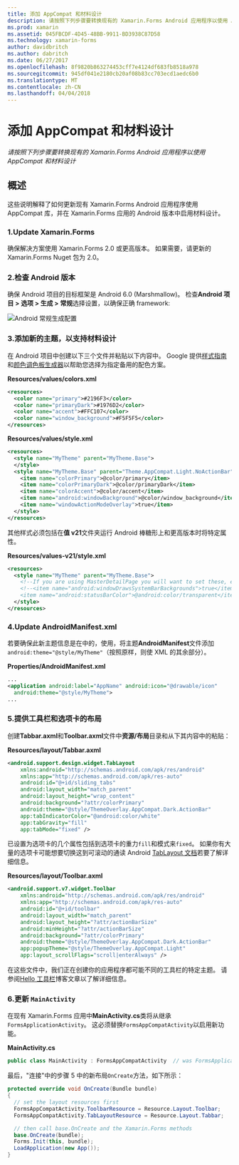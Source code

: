 ```yaml
---
title: 添加 AppCompat 和材料设计
description: 请按照下列步骤要转换现有的 Xamarin.Forms Android 应用程序以使用 AppCompat 和材料设计
ms.prod: xamarin
ms.assetid: 045FBCDF-4D45-48BB-9911-BD3938C87D58
ms.technology: xamarin-forms
author: davidbritch
ms.author: dabritch
ms.date: 06/27/2017
ms.openlocfilehash: 8f9820b863274453cff7e4124df683fb8518a978
ms.sourcegitcommit: 945df041e2180cb20af08b83cc703ecd1aedc6b0
ms.translationtype: MT
ms.contentlocale: zh-CN
ms.lasthandoff: 04/04/2018
---
```

# <a name="adding-appcompat-and-material-design"></a>添加 AppCompat 和材料设计

_请按照下列步骤要转换现有的 Xamarin.Forms Android 应用程序以使用 AppCompat 和材料设计_

<!-- source https://gist.github.com/jassmith/a3b2a543f99126782936
https://blog.xamarin.com/material-design-for-your-xamarin-forms-android-apps/ -->

## <a name="overview"></a>概述

这些说明解释了如何更新现有 Xamarin.Forms Android 应用程序使用 AppCompat 库，并在 Xamarin.Forms 应用的 Android 版本中启用材料设计。

### <a name="1-update-xamarinforms"></a>1.Update Xamarin.Forms

确保解决方案使用 Xamarin.Forms 2.0 或更高版本。 如果需要，请更新的 Xamarin.Forms Nuget 包为 2.0。

### <a name="2-check-android-version"></a>2.检查 Android 版本

确保 Android 项目的目标框架是 Android 6.0 (Marshmallow)。 检查**Android 项目 > 选项 > 生成 > 常规**选择设置，以确保正确 framework:

 ![](appcompat-images/target-android-6-sml.png "Android 常规生成配置")

### <a name="3-add-new-themes-to-support-material-design"></a>3.添加新的主题，以支持材料设计

在 Android 项目中创建以下三个文件并粘贴以下内容中。 Google 提供[样式指南](http://www.google.com/design/spec/style/color.html#color-color-palette)和[颜色调色板生成器](http://www.materialpalette.com/)以帮助您选择为指定备用的配色方案。

**Resources/values/colors.xml**

```xml
<resources>
  <color name="primary">#2196F3</color>
  <color name="primaryDark">#1976D2</color>
  <color name="accent">#FFC107</color>
  <color name="window_background">#F5F5F5</color>
</resources>
```

**Resources/values/style.xml**

```xml
<resources>
  <style name="MyTheme" parent="MyTheme.Base">
  </style>
  <style name="MyTheme.Base" parent="Theme.AppCompat.Light.NoActionBar">
    <item name="colorPrimary">@color/primary</item>
    <item name="colorPrimaryDark">@color/primaryDark</item>
    <item name="colorAccent">@color/accent</item>
    <item name="android:windowBackground">@color/window_background</item>
    <item name="windowActionModeOverlay">true</item>
  </style>
</resources>
```

其他样式必须包括在**值 v21**文件夹运行 Android 棒糖形上和更高版本时将特定属性。

**Resources/values-v21/style.xml**

```xml
<resources>
  <style name="MyTheme" parent="MyTheme.Base">
    <!--If you are using MasterDetailPage you will want to set these, else you can leave them out-->
    <!--<item name="android:windowDrawsSystemBarBackgrounds">true</item>
    <item name="android:statusBarColor">@android:color/transparent</item>-->
  </style>
</resources>
```

### <a name="4-update-androidmanifestxml"></a>4.Update AndroidManifest.xml

若要确保此新主题信息是在中的，使用，将主题**AndroidManifest**文件添加`android:theme="@style/MyTheme"`（按照原样，则使 XML 的其余部分）。

**Properties/AndroidManifest.xml**

```xml
...
<application android:label="AppName" android:icon="@drawable/icon"
  android:theme="@style/MyTheme">
...
```

### <a name="5-provide-toolbar-and-tab-layouts"></a>5.提供工具栏和选项卡的布局

创建**Tabbar.axml**和**Toolbar.axml**文件中**资源/布局**目录和从下其内容中的粘贴：

**Resources/layout/Tabbar.axml**

```xml
<android.support.design.widget.TabLayout
    xmlns:android="http://schemas.android.com/apk/res/android"
    xmlns:app="http://schemas.android.com/apk/res-auto"
    android:id="@+id/sliding_tabs"
    android:layout_width="match_parent"
    android:layout_height="wrap_content"
    android:background="?attr/colorPrimary"
    android:theme="@style/ThemeOverlay.AppCompat.Dark.ActionBar"
    app:tabIndicatorColor="@android:color/white"
    app:tabGravity="fill"
    app:tabMode="fixed" />
```

已设置为选项卡的几个属性包括到选项卡的重力`fill`和模式来`fixed`。
如果你有大量的选项卡可能想要切换这到可滚动的通读 Android [TabLayout 文档](http://developer.android.com/reference/android/support/design/widget/TabLayout.html)若要了解详细信息。

**Resources/layout/Toolbar.axml**

```xml
<android.support.v7.widget.Toolbar
    xmlns:android="http://schemas.android.com/apk/res/android"
    xmlns:app="http://schemas.android.com/apk/res-auto"
    android:id="@+id/toolbar"
    android:layout_width="match_parent"
    android:layout_height="?attr/actionBarSize"
    android:minHeight="?attr/actionBarSize"
    android:background="?attr/colorPrimary"
    android:theme="@style/ThemeOverlay.AppCompat.Dark.ActionBar"
    app:popupTheme="@style/ThemeOverlay.AppCompat.Light"
    app:layout_scrollFlags="scroll|enterAlways" />
```

在这些文件中，我们正在创建你的应用程序都可能不同的工具栏的特定主题。
请参阅[Hello 工具栏](https://blog.xamarin.com/android-tips-hello-toolbar-goodbye-action-bar/)博客文章以了解详细信息。


### <a name="6-update-the-mainactivity"></a>6.更新 `MainActivity`

在现有 Xamarin.Forms 应用中**MainActivity.cs**类将从继承`FormsApplicationActivity`。 这必须替换`FormsAppCompatActivity`以启用新功能。

**MainActivity.cs**

```csharp
public class MainActivity : FormsAppCompatActivity  // was FormsApplicationActivity
```

最后，"连接"中的步骤 5 中的新布局`OnCreate`方法，如下所示：

```csharp
protected override void OnCreate(Bundle bundle)
{
  // set the layout resources first
  FormsAppCompatActivity.ToolbarResource = Resource.Layout.Toolbar;
  FormsAppCompatActivity.TabLayoutResource = Resource.Layout.Tabbar;

  // then call base.OnCreate and the Xamarin.Forms methods
  base.OnCreate(bundle);
  Forms.Init(this, bundle);
  LoadApplication(new App());
}
```
